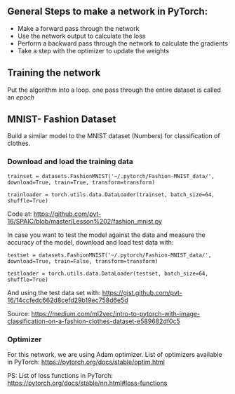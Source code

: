 ## General Steps to make a network in PyTorch:
* Make a forward pass through the network 
* Use the network output to calculate the loss
* Perform a backward pass through the network to calculate the gradients
* Take a step with the optimizer to update the weights

## Training the network
Put the algorithm into a loop. one pass through the entire dataset is called an _epoch_

## MNIST- Fashion Dataset

Build a similar model to the MNIST dataset (Numbers) for classification of clothes.

### Download and load the training data

`trainset = datasets.FashionMNIST('~/.pytorch/Fashion-MNIST_data/', download=True, train=True, transform=transform)`

`trainloader = torch.utils.data.DataLoader(trainset, batch_size=64, shuffle=True)`

Code at: https://github.com/pvt-16/SPAIC/blob/master/Lesson%202/fashion_mnist.py


In case you want to test the model against the data and measure the accuracy of the model, download and load test data with:

`testset = datasets.FashionMNIST('~/.pytorch/Fashion-MNIST_data/', download=True, train=False, transform=transform)`

`testloader = torch.utils.data.DataLoader(testset, batch_size=64, shuffle=True)`

And using the test data set with:
https://gist.github.com/pvt-16/14ccfedc662d8cefd29b19ec758d6e5d

Source: https://medium.com/ml2vec/intro-to-pytorch-with-image-classification-on-a-fashion-clothes-dataset-e589682df0c5

### Optimizer 
For this network, we are using Adam optimizer.
List of optimizers available in PyTorch: https://pytorch.org/docs/stable/optim.html

PS: List of loss functions in PyTorch: https://pytorch.org/docs/stable/nn.html#loss-functions
